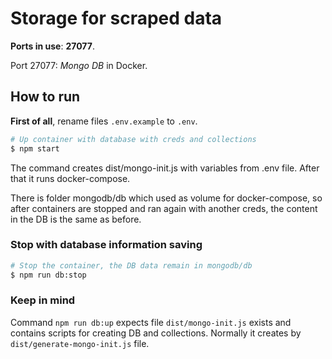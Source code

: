 # Storage for scraped data

**Ports in use**: **27077**.

Port 27077: _Mongo DB_ in Docker.

## How to run

**First of all**, rename files `.env.example` to `.env`.

```bash
# Up container with database with creds and collections
$ npm start
```

The command creates dist/mongo-init.js with variables from .env file. After that it runs docker-compose.

There is folder mongodb/db which used as volume for docker-compose, so after containers are stopped and ran again with another creds, the content in the DB is the same as before.

### Stop with database information saving

```bash
# Stop the container, the DB data remain in mongodb/db
$ npm run db:stop
```

### Keep in mind

Command `npm run db:up` expects file `dist/mongo-init.js` exists and contains scripts for creating DB and collections. Normally it creates by `dist/generate-mongo-init.js` file.
